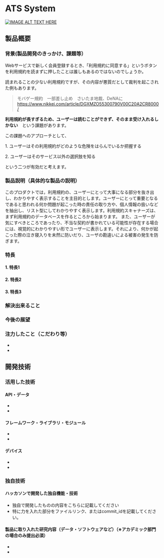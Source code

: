 # ATS System

[![IMAGE ALT TEXT HERE](https://jphacks.com/wp-content/uploads/2023/07/JPHACKS2023_ogp.png)](https://www.youtube.com/watch?v=yYRQEdfGjEg)

## 製品概要
### 背景(製品開発のきっかけ、課題等）

Webサービスで新しく会員登録するとき、「利用規約に同意する」というボタンを利用規約を読まずに押したことは誰しもあるのではないのでしょうか。

読まれることの少ない利用規約ですが、その内容が悪質だとして裁判を起こされた例もあります。

>モバゲー規約　一部差し止め　さいたま地裁、DeNAに
>https://www.nikkei.com/article/DGXMZO55300790V00C20A2CR8000/

**利用規約が長すぎるため、ユーザーは読むことができず、そのまま受け入れるしかない**　という課題があります。

この課題へのアプローチとして、

1\. ユーザーはその利用規約がどのような危険をはらんでいるか把握する

2\. ユーザーはそのサービス以外の選択肢を知る

という二つが有効だと考えます。

### 製品説明（具体的な製品の説明）
このプロダクトでは，利用規約の、ユーザーにとって大事になる部分を抜き出し、わかりやすく表示することを主目的とします。ユーザーにとって重要となるであると思われる何か問題が起こった時の責任の取り方や、個人情報の扱いなどを抽出し、リスト型にしてわかりやすく表示します。利用規約スキャナーズは、まず利用規約のデータベースを作るところから始まります。
また、ユーザーが気にすべきところであったり、不当な契約が書かれている可能性が存在する場合には、視覚的にわかりやすい形でユーザーに表示します。それにより、何かが起こった際の泣き寝入りを未然に防いだり、ユーザの勘違いによる被害の発生を防ぎます。

### 特長
#### 1. 特長1
#### 2. 特長2
#### 3. 特長3

### 解決出来ること
### 今後の展望
### 注力したこと（こだわり等）
* 
* 

## 開発技術
### 活用した技術
#### API・データ
* 
* 

#### フレームワーク・ライブラリ・モジュール
* 
* 

#### デバイス
* 
* 

### 独自技術
#### ハッカソンで開発した独自機能・技術
* 独自で開発したものの内容をこちらに記載してください
* 特に力を入れた部分をファイルリンク、またはcommit_idを記載してください。

#### 製品に取り入れた研究内容（データ・ソフトウェアなど）（※アカデミック部門の場合のみ提出必須）
* 
* 
